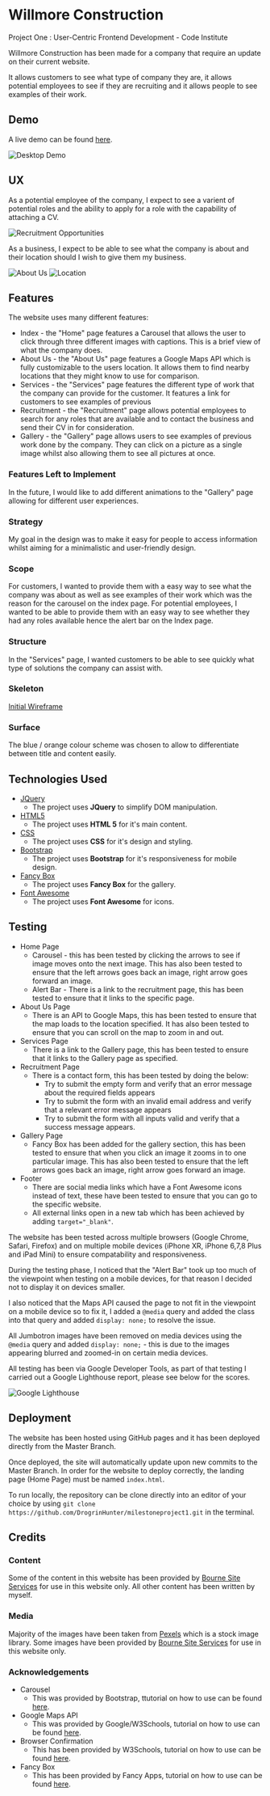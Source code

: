 # Willmore Construction

Project One : User-Centric Frontend Development - Code Institute

Willmore Construction has been made for a company that require an update on their current website. 

It allows customers to see what type of company they are, it allows potential employees to see if they are recruiting and it allows people to see examples of their work.

## Demo
A live demo can be found [here](https://drogrinhunter.github.io/milestoneproject1/index.html).

![Desktop Demo](assets/images/readme-images/screen-gif.gif "Desktop Demo")

## UX
 
 As a potential employee of the company, I expect to see a varient of potential roles and the ability to apply for a role with the capability of attaching a CV.

 ![Recruitment Opportunities](assets/images/readme-images/recruitment-opportunities.PNG "Recruitment Opportunities")

 As a business, I expect to be able to see what the company is about and their location should I wish to give them my business.

 ![About Us](assets/images/readme-images/about-us.PNG "About Us")
 ![Location](assets/images/readme-images/location.PNG "Location")

## Features

The website uses many different features: 
* Index - the "Home" page features a Carousel that allows the user to click through three different images with captions. This is a brief view of what the company does.
* About Us - the "About Us" page features a Google Maps API which is fully customizable to the users location. It allows them to find nearby locations that they might know to use for comparison.
* Services - the "Services" page features the different type of work that the company can provide for the customer. It features a link for customers to see examples of previous
* Recruitment - the "Recruitment" page allows potential employees to search for any roles that are available and to contact the business and send their CV in for consideration.
* Gallery - the "Gallery" page allows users to see examples of previous work done by the company. They can click on a picture as a single image whilst also allowing them to see all pictures at once.

### Features Left to Implement
In the future, I would like to add different animations to the "Gallery" page allowing for different user experiences. 

### Strategy
My goal in the design was to make it easy for people to access information whilst aiming for a minimalistic and user-friendly design.

### Scope
For customers, I wanted to provide them with a easy way to see what the company was about as well as see examples of their work which was the reason for the carousel on the index page.
For potential employees, I wanted to be able to provide them with an easy way to see whether they had any roles available hence the alert bar on the Index page.

### Structure 
In the "Services" page, I wanted customers to be able to see quickly what type of solutions the company can assist with.

### Skeleton
[Initial Wireframe](assets/images/readme-images/initial-mockup.pdf "Initial Mockup")

### Surface
The blue / orange colour scheme was chosen to allow to differentiate between title and content easily. 

## Technologies Used

- [JQuery](https://jquery.com)
    - The project uses **JQuery** to simplify DOM manipulation.
- [HTML5](https://developer.mozilla.org/en-US/docs/Web/HTML)
    - The project uses **HTML 5** for it's main content.
- [CSS](https://developer.mozilla.org/en-US/docs/Web/CSS/Reference)
    - The project uses **CSS** for it's design and styling.
- [Bootstrap](https://getbootstrap.com/)
    - The project uses **Bootstrap** for it's responsiveness for mobile design. 
- [Fancy Box](https://fancyapps.com/fancybox/3/)
    - The project uses **Fancy Box** for the gallery.
- [Font Awesome](https://fontawesome.com/)
    - The project uses **Font Awesome** for icons.

## Testing
- Home Page 
    - Carousel - this has been tested by clicking the arrows to see if image moves onto the next image. This has also been tested to ensure that the left arrows goes back an image, right arrow goes forward an image.
    - Alert Bar - There is a link to the recruitment page, this has been tested to ensure that it links to the specific page.
- About Us Page 
    - There is an API to Google Maps, this has been tested to ensure that the map loads to the location specified. It has also been tested to ensure that you can scroll on the map to zoom in and out.
- Services Page
    - There is a link to the Gallery page, this has been tested to ensure that it links to the Gallery page as specified.
- Recruitment Page 
    - There is a contact form, this has been tested by doing the below:
        - Try to submit the empty form and verify that an error message about the required fields appears
        - Try to submit the form with an invalid email address and verify that a relevant error message appears
        - Try to submit the form with all inputs valid and verify that a success message appears.
- Gallery Page
    - Fancy Box has been added for the gallery section, this has been tested to ensure that when you click an image it zooms in to one particular image. This has also been tested to ensure that the left arrows goes back an image, right arrow goes forward an image.
- Footer
    - There are social media links which have a Font Awesome icons instead of text, these have been tested to ensure that you can go to the specific website.
    - All external links open in a new tab which has been achieved by adding `target="_blank"`.

The website has been tested across multiple browsers (Google Chrome, Safari, Firefox) and on multiple mobile devices (iPhone XR, iPhone 6,7,8 Plus and iPad Mini) to ensure compatability and responsiveness.

During the testing phase, I noticed that the "Alert Bar" took up too much of the viewpoint when testing on a mobile devices, for that reason I decided not to display it on devices smaller.

I also noticed that the Maps API caused the page to not fit in the viewpoint on a mobile device so to fix it, I added a `@media` query and added the class into that query and added `display: none;` to resolve the issue.

All Jumbotron images have been removed on media devices using the `@media` query and added `display: none;` - this is due to the images appearing blurred and zoomed-in on certain media devices.


All testing has been via Google Developer Tools, as part of that testing I carried out a Google Lighthouse report, please see below for the scores.

![Google Lighthouse](assets/images/readme-images/google-lighthouse.PNG "Google Lighthouse")

## Deployment
The website has been hosted using GitHub pages and it has been deployed directly from the Master Branch.

Once deployed, the site will automatically update upon new commits to the Master Branch. In order for the website to deploy correctly, the landing page (Home Page) must be named `index.html`.

To run locally, the repository can be clone directly into an editor of your choice by using `git clone https://github.com/DrogrinHunter/milestoneproject1.git` in the terminal.

## Credits

### Content
Some of the content in this website has been provided by [Bourne Site Services](http://www.bournesiteservices.co.uk/) for use in this website only.
All other content has been written by myself.

### Media
Majority of the images have been taken from [Pexels](https://www.pexels.com/) which is a stock image library.
Some images have been provided by [Bourne Site Services](http://www.bournesiteservices.co.uk/) for use in this website only.

### Acknowledgements

- Carousel
    - This was provided by Bootstrap, ttutorial on how to use can be found [here](https://getbootstrap.com/docs/4.5/components/carousel/).
- Google Maps API
    - This was provided by Google/W3Schools, tutorial on how to use can be found [here](https://www.w3schools.com/graphics/google_maps_intro.asp).
- Browser Confirmation
    - This has been provided by W3Schools, tutorial on how to use can be found [here](https://www.w3schools.com/jsref/met_win_confirm.asp).
- Fancy Box
    - This has been provided by Fancy Apps, tutorial on how to use can be found [here](https://fancyapps.com/fancybox/3/).